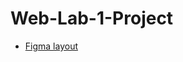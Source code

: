 # Web-Lab-1-Project
 - [Figma layout](https://www.figma.com/file/JSLzlyUlEQUqwiWaRN8ghX/Project?type=design&mode=design&t=6FQTAeGK5nM2R7pb-0) 